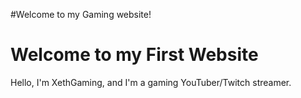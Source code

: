 #Welcome to my Gaming website!
<h1>Welcome to my First Website</h1>
<p>Hello, I'm XethGaming, and I'm a gaming YouTuber/Twitch streamer.</p>
